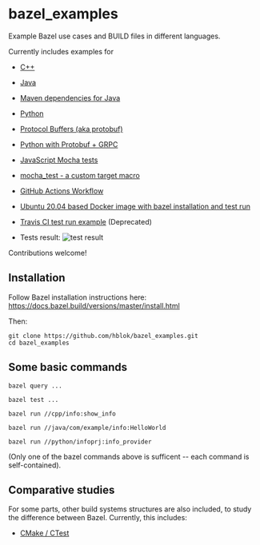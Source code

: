 # bazel_examples
Example Bazel use cases and BUILD files in different languages.

Currently includes examples for
  - [C++](cpp)
  - [Java](java)
  - [Maven dependencies for Java](com/example/apache_collections)
  - [Python](python)
  - [Protocol Buffers (aka protobuf)](protobuf/phonebook)
  - [Python with Protobuf + GRPC](python/helloworld_grpc)
  - [JavaScript Mocha tests](js/mocha)
  
  - [mocha_test - a custom target macro](js/mocha/mocha_test.bzl)

  - [GitHub Actions Workflow](.github/workflows/main.yml)
  - [Ubuntu 20.04 based Docker image with bazel installation and test run](tools/docker/ubuntu_20.04)
  - [Travis CI test run example](.travis.yml) (Deprecated)

  - Tests result: ![test result](https://github.com/hblok/bazel_examples/actions/workflows/main.yml/badge.svg)


Contributions welcome!


## Installation

Follow Bazel installation instructions here:  
https://docs.bazel.build/versions/master/install.html

Then:  

    git clone https://github.com/hblok/bazel_examples.git
    cd bazel_examples


## Some basic commands

    bazel query ...

    bazel test ...

    bazel run //cpp/info:show_info
    
    bazel run //java/com/example/info:HelloWorld
    
    bazel run //python/infoprj:info_provider

(Only one of the bazel commands above is sufficent -- each command is self-contained).


## Comparative studies

For some parts, other build systems structures are also included, to study the difference between Bazel. Currently, this includes:

  - [CMake / CTest](https://github.com/hblok/bazel_examples/search?q=ctest)

